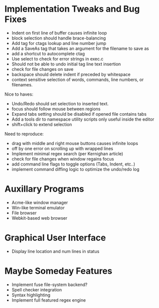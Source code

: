 # Implementation Tweaks and Bug Fixes

* Indent on first line of buffer causes infinite loop
* block selection should handle brace-balancing
* Add tag for ctags lookup and line number jump
* Add a SaveAs tag that takes an argument for the filename to save as
* add a shortcut to autocomplete ctag
* Use select to check for error strings in exec.c
* Should not be able to undo initial tag line text insertion
* check for file changes on save
* backspace should delete indent if preceded by whitespace
* context sensitive selection of words, commands, line numbers, or filenames.

Nice to haves: 

* Undo/Redo should set selection to inserted text.
* focus should follow mouse between regions
* Expand tabs setting should be disabled if opened file contains tabs
* Add a tools dir to namespace utility scripts only useful inside the editor
* shift+click to extend selection

Need to reproduce:

* drag with middle and right mouse buttons causes infinite loops
* off by one error on scrolling up with wrapped lines
* Implement minimal regex search (per Kernighan article)
* check for file changes when window regains focus
* add command line flags to toggle options (Tabs, Indent, etc..)
* implement command diffing logic to optimize the undo/redo log

# Auxillary Programs

* Acme-like window manager
* Win-like terminal emulator
* File browser
* Webkit-based web browser

# Graphical User Interface

* Display line location and num lines in status

# Maybe Someday Features

* Implement fuse file-system backend?
* Spell checker integration
* Syntax highlighting
* Implement full featured regex engine
